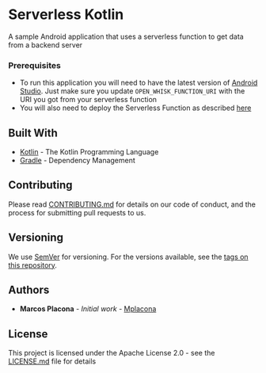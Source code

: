 # Serverless Kotlin

A sample Android application that uses a serverless function to get data from a backend server

### Prerequisites

- To run this application you will need to have the latest version of [Android Studio](https://developer.android.com/studio/index.html). Just make sure you update `OPEN_WHISK_FUNCTION_URI` with the URI you got from your serverless function
- You will also need to deploy the Serverless Function as described [here]()

## Built With

* [Kotlin](https://kotlinlang.org/) - The Kotlin Programming Language
* [Gradle](https://gradle.org/) - Dependency Management

## Contributing

Please read [CONTRIBUTING.md](CONTRIBUTING.md) for details on our code of conduct, and the process for submitting pull requests to us.

## Versioning

We use [SemVer](http://semver.org/) for versioning. For the versions available, see the [tags on this repository](https://github.com/mplacona/HelloServerlessKotlin/tags). 

## Authors

* **Marcos Placona** - *Initial work* - [Mplacona](https://github.com/mplacona)

## License

This project is licensed under the Apache License 2.0 - see the [LICENSE.md](LICENSE.md) file for details
